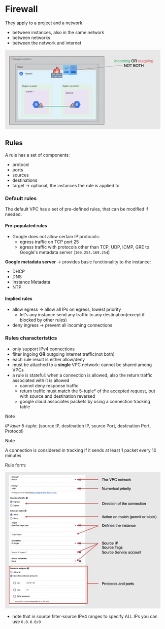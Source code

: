 # Firewall 

They apply to a project and a network.



- between instances, also in the same network
- between networks
- between the network and internet

![alt text](ch5.5-firewall.protection.png)

## Rules

A rule has a set of components:

- protocol
- ports
- sources
- destinations
- target -> optional, the instances the rule is applied to

### Default rules

The default VPC has a set of pre-defined rules, that can be modified if needed.

#### Pre-populated rules

- Google does not allow certain IP protocols:
  - egress traffic on TCP port 25
  - egress traffic with protocols other than TCP, UDP, ICMP, GRE to Google's metadata server (`169.254.169.254`)

**Google metadata server** -> provides basic functionality to the instance:

- DHCP
- DNS
- Instance Metadata
- NTP

#### Implied rules

- allow egress -> allow all IPs on egress, lowest priority
  - let's any instance send any traffic to any destination(except if blocked by other rules)
- deny ingress -> prevent all incoming connections

### Rules characteristics

- only support IPv4 connections
- filter ingoing **OR** outgoing internet traffic(not both)
- each rule result is either allow/deny
- must be attached to a **single** VPC network: cannot be shared among VPCs
- a rule is stateful: when a connection is allowed, also the return traffic associated with it is allowed
  - cannot deny response traffic
  - return traffic must match the 5-tuple* of the accepted request, but with source and destination reversed
  - google cloud associates packets by using a connection tracking table

> [!NOTE]
> *IP layer 5-tuple*: (source IP, destination IP, source Port, destination Port, Protocol)

> [!NOTE]
> A connection is considered in tracking if it sends at least 1 packet every 10 minutes

Rule form:

![Rule form](ch5.5-firewall.rule-form.png)

- note that in source filter-source IPv4 ranges to specify ALL IPs you can use `0.0.0.0/0`